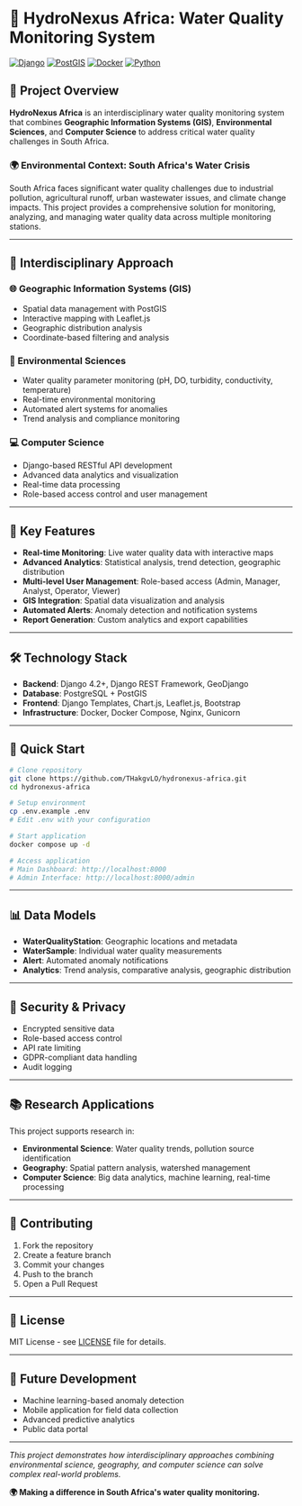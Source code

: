 # 🌊 HydroNexus Africa: Water Quality Monitoring System

[![Django](https://img.shields.io/badge/Django-4.2+-green.svg)](https://www.djangoproject.com/)
[![PostGIS](https://img.shields.io/badge/PostGIS-3.0+-blue.svg)](https://postgis.net/)
[![Docker](https://img.shields.io/badge/Docker-Compose-orange.svg)](https://www.docker.com/)
[![Python](https://img.shields.io/badge/Python-3.9+-yellow.svg)](https://www.python.org/)

## 🎯 Project Overview

**HydroNexus Africa** is an interdisciplinary water quality monitoring system that combines **Geographic Information Systems (GIS)**, **Environmental Sciences**, and **Computer Science** to address critical water quality challenges in South Africa.

### 🌍 **Environmental Context: South Africa's Water Crisis**

South Africa faces significant water quality challenges due to industrial pollution, agricultural runoff, urban wastewater issues, and climate change impacts. This project provides a comprehensive solution for monitoring, analyzing, and managing water quality data across multiple monitoring stations.

---

## 🔬 **Interdisciplinary Approach**

### **🌐 Geographic Information Systems (GIS)**
- Spatial data management with PostGIS
- Interactive mapping with Leaflet.js
- Geographic distribution analysis
- Coordinate-based filtering and analysis

### **🌱 Environmental Sciences**
- Water quality parameter monitoring (pH, DO, turbidity, conductivity, temperature)
- Real-time environmental monitoring
- Automated alert systems for anomalies
- Trend analysis and compliance monitoring

### **💻 Computer Science**
- Django-based RESTful API development
- Advanced data analytics and visualization
- Real-time data processing
- Role-based access control and user management

---

## 🚀 **Key Features**

- **Real-time Monitoring**: Live water quality data with interactive maps
- **Advanced Analytics**: Statistical analysis, trend detection, geographic distribution
- **Multi-level User Management**: Role-based access (Admin, Manager, Analyst, Operator, Viewer)
- **GIS Integration**: Spatial data visualization and analysis
- **Automated Alerts**: Anomaly detection and notification systems
- **Report Generation**: Custom analytics and export capabilities

---

## 🛠️ **Technology Stack**

- **Backend**: Django 4.2+, Django REST Framework, GeoDjango
- **Database**: PostgreSQL + PostGIS
- **Frontend**: Django Templates, Chart.js, Leaflet.js, Bootstrap
- **Infrastructure**: Docker, Docker Compose, Nginx, Gunicorn

---

## 🚀 **Quick Start**

```bash
# Clone repository
git clone https://github.com/THakgvLO/hydronexus-africa.git
cd hydronexus-africa

# Setup environment
cp .env.example .env
# Edit .env with your configuration

# Start application
docker compose up -d

# Access application
# Main Dashboard: http://localhost:8000
# Admin Interface: http://localhost:8000/admin
```

---

## 📊 **Data Models**

- **WaterQualityStation**: Geographic locations and metadata
- **WaterSample**: Individual water quality measurements
- **Alert**: Automated anomaly notifications
- **Analytics**: Trend analysis, comparative analysis, geographic distribution

---

## 🔐 **Security & Privacy**

- Encrypted sensitive data
- Role-based access control
- API rate limiting
- GDPR-compliant data handling
- Audit logging

---

## 📚 **Research Applications**

This project supports research in:
- **Environmental Science**: Water quality trends, pollution source identification
- **Geography**: Spatial pattern analysis, watershed management
- **Computer Science**: Big data analytics, machine learning, real-time processing

---

## 🤝 **Contributing**

1. Fork the repository
2. Create a feature branch
3. Commit your changes
4. Push to the branch
5. Open a Pull Request

---

## 📄 **License**

MIT License - see [LICENSE](LICENSE) file for details.

---

## 🌟 **Future Development**

- Machine learning-based anomaly detection
- Mobile application for field data collection
- Advanced predictive analytics
- Public data portal

---

*This project demonstrates how interdisciplinary approaches combining environmental science, geography, and computer science can solve complex real-world problems.*

**🌍 Making a difference in South Africa's water quality monitoring.** 